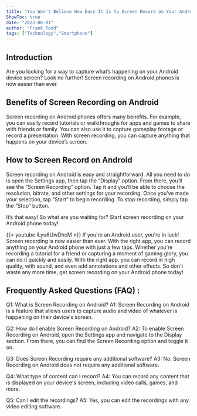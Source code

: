 ```yaml
---
title: "You Won't Believe How Easy It Is to Screen Record on Your Android Phone!"
ShowToc: true 
date: "2023-06-01"
author: "Frank Todd" 
tags: ["Technology","Smartphone"]
---
```

## Introduction

Are you looking for a way to capture what’s happening on your Android device screen? Look no further! Screen recording on Android phones is now easier than ever.

## Benefits of Screen Recording on Android

Screen recording on Android phones offers many benefits. For example, you can easily record tutorials or walkthroughs for apps and games to share with friends or family. You can also use it to capture gameplay footage or record a presentation. With screen recording, you can capture anything that happens on your device’s screen.

## How to Screen Record on Android

Screen recording on Android is easy and straightforward. All you need to do is open the Settings app, then tap the “Display” option. From there, you’ll see the “Screen Recording” option. Tap it and you’ll be able to choose the resolution, bitrate, and other settings for your recording. Once you’ve made your selection, tap “Start” to begin recording. To stop recording, simply tap the “Stop” button.

It’s that easy! So what are you waiting for? Start screen recording on your Android phone today!

{{< youtube ILyu6UwDhcM >}} 
If you're an Android user, you're in luck! Screen recording is now easier than ever. With the right app, you can record anything on your Android phone with just a few taps. Whether you're recording a tutorial for a friend or capturing a moment of gaming glory, you can do it quickly and easily. With the right app, you can record in high quality, with sound, and even add annotations and other effects. So don't waste any more time, get screen recording on your Android phone today!

## Frequently Asked Questions (FAQ) :
Q1: What is Screen Recording on Android?
A1: Screen Recording on Android is a feature that allows users to capture audio and video of whatever is happening on their device's screen.

Q2: How do I enable Screen Recording on Android?
A2: To enable Screen Recording on Android, open the Settings app and navigate to the Display section. From there, you can find the Screen Recording option and toggle it on.

Q3: Does Screen Recording require any additional software?
A3: No, Screen Recording on Android does not require any additional software.

Q4: What type of content can I record?
A4: You can record any content that is displayed on your device's screen, including video calls, games, and more.

Q5: Can I edit the recordings?
A5: Yes, you can edit the recordings with any video editing software.


